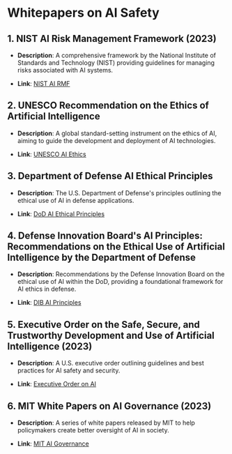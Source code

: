 # Whitepapers on AI Safety

## 1. NIST AI Risk Management Framework (2023)

- **Description**: A comprehensive framework by the National Institute of Standards and Technology (NIST) providing guidelines for managing risks associated with AI systems.

- **Link**: [NIST AI RMF](https://airc.nist.gov/AI_RMF_Knowledge_Base/Playbook)

## 2. UNESCO Recommendation on the Ethics of Artificial Intelligence

- **Description**: A global standard-setting instrument on the ethics of AI, aiming to guide the development and deployment of AI technologies.

- **Link**: [UNESCO AI Ethics](https://unesdoc.unesco.org/ark:/48223/pf0000380455)

## 3. Department of Defense AI Ethical Principles

- **Description**: The U.S. Department of Defense's principles outlining the ethical use of AI in defense applications.

- **Link**: [DoD AI Ethical Principles](https://media.defense.gov/2019/oct/31/2002204458/-1/-1/0/dib_ai_principles_primary_document.pdf)

## 4. Defense Innovation Board's AI Principles: Recommendations on the Ethical Use of Artificial Intelligence by the Department of Defense

- **Description**: Recommendations by the Defense Innovation Board on the ethical use of AI within the DoD, providing a foundational framework for AI ethics in defense.

- **Link**: [DIB AI Principles](https://media.defense.gov/2019/Oct/31/2002204458/-1/-1/0/DIB_AI_PRINCIPLES_PRIMARY_DOCUMENT.PDF)

## 5. Executive Order on the Safe, Secure, and Trustworthy Development and Use of Artificial Intelligence (2023)

- **Description**: A U.S. executive order outlining guidelines and best practices for AI safety and security.

- **Link**: [Executive Order on AI](https://www.whitehouse.gov/briefing-room/presidential-actions/2023/10/30/executive-order-on-the-safe-secure-and-trustworthy-development-and-use-of-artificial-intelligence/)

## 6. MIT White Papers on AI Governance (2023)

- **Description**: A series of white papers released by MIT to help policymakers create better oversight of AI in society.

- **Link**: [MIT AI Governance](https://news.mit.edu/2023/mit-group-releases-white-papers-governance-ai-1211)
